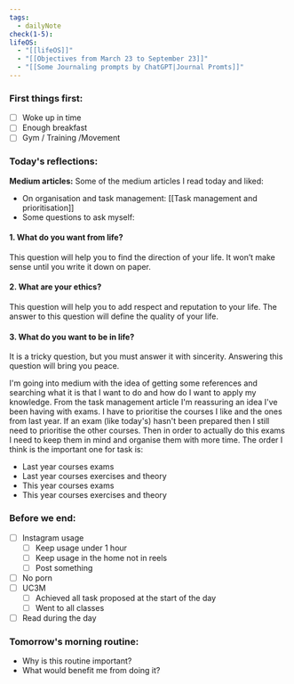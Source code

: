 ```yaml
---
tags:
  - dailyNote
check(1-5): 
lifeOS:
  - "[[lifeOS]]"
  - "[[Objectives from March 23 to September 23]]"
  - "[[Some Journaling prompts by ChatGPT|Journal Promts]]"
---
```

###  First things first: 

- [ ]  Woke up in time
- [ ] Enough breakfast
- [ ] Gym / Training /Movement

### Today's reflections: 
**Medium articles:** Some of the medium articles I read today and liked: 
+ On organisation and task management: [[Task management and prioritisation]]
+ Some questions to ask myself: 
#### 1. What do you want from life?

This question will help you to find the direction of your life. It won’t make sense until you write it down on paper.

#### 2. What are your ethics?

This question will help you to add respect and reputation to your life. The answer to this question will define the quality of your life.

#### 3. What do you want to be in life?

It is a tricky question, but you must answer it with sincerity. Answering this question will bring you peace.

I'm going into medium with the idea of getting some references and searching what it is that I want to do and how do I want to apply my knowledge. 
From the task management article I'm reassuring an idea I've been having with exams. I have to prioritise the courses I like and the ones from last year. If an exam (like today's) hasn't been prepared then I still need to prioritise the other courses. Then in order to actually do this exams I need to keep them in mind and organise them with more time. 
The order I think is the important one for task is: 
+ Last year courses exams
+ Last year courses exercises and theory
+ This year courses exams
+ This year courses exercises and theory
### Before we end: 

- [ ]  Instagram usage
	- [ ] Keep usage under 1 hour
	- [ ] Keep usage in the home not in reels
	- [ ] Post something

- [ ] No porn 
- [ ] UC3M
	- [ ] Achieved all task proposed at the start of the day
	- [ ] Went to all classes

- [ ] Read during the day
### Tomorrow's morning routine: 
+ Why is this routine important? 
+ What would benefit me from doing it?